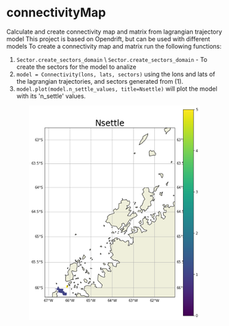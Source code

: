 # connectivityMap
Calculate and create connectivity map and matrix from lagrangian trajectory model
This project is based on Opendrift, but can be used with different models
To create a connectivity map and matrix run the following functions:
1. `Sector.create_sectors_domain` \ `Sector.create_sectors_domain` - To create the sectors for the model to analize
2. `model = Connectivity(lons, lats, sectors)` using the lons and lats of the lagrangian trajectories, and sectors generated from (1).
3. `model.plot(model.n_settle_values, title=Nsettle)` will plot the model with its 'n_settle' values.
<p align="center">
    <img src="https://github.com/yoelbassin/connectivityMap/blob/master/data/pictures/n_settle.png" width=400>
</p>

